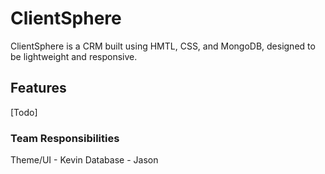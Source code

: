 # ClientSphere

ClientSphere is a CRM built using HMTL, CSS, and MongoDB, designed to be lightweight and responsive.

## Features

[Todo]

### Team Responsibilities

Theme/UI - Kevin
Database - Jason
